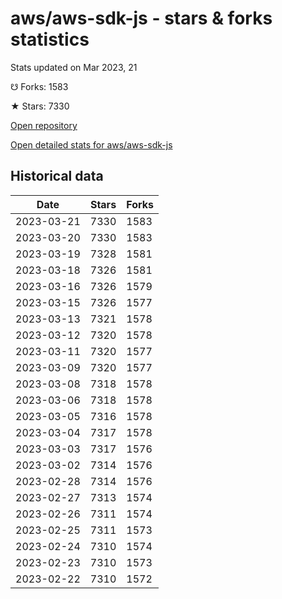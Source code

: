 # aws/aws-sdk-js - stars & forks statistics

Stats updated on Mar 2023, 21

☋ Forks: 1583

★ Stars: 7330

[Open repository](https://github.com/aws/aws-sdk-js)

[Open detailed stats for aws/aws-sdk-js](https://reviewgithub.com/rep/aws/aws-sdk-js)

## Historical data
| Date | Stars | Forks |
|------|-------|-------|
| 2023-03-21 | 7330 | 1583 | 
| 2023-03-20 | 7330 | 1583 | 
| 2023-03-19 | 7328 | 1581 | 
| 2023-03-18 | 7326 | 1581 | 
| 2023-03-16 | 7326 | 1579 | 
| 2023-03-15 | 7326 | 1577 | 
| 2023-03-13 | 7321 | 1578 | 
| 2023-03-12 | 7320 | 1578 | 
| 2023-03-11 | 7320 | 1577 | 
| 2023-03-09 | 7320 | 1577 | 
| 2023-03-08 | 7318 | 1578 | 
| 2023-03-06 | 7318 | 1578 | 
| 2023-03-05 | 7316 | 1578 | 
| 2023-03-04 | 7317 | 1578 | 
| 2023-03-03 | 7317 | 1576 | 
| 2023-03-02 | 7314 | 1576 | 
| 2023-02-28 | 7314 | 1576 | 
| 2023-02-27 | 7313 | 1574 | 
| 2023-02-26 | 7311 | 1574 | 
| 2023-02-25 | 7311 | 1573 | 
| 2023-02-24 | 7310 | 1574 | 
| 2023-02-23 | 7310 | 1573 | 
| 2023-02-22 | 7310 | 1572 | 

